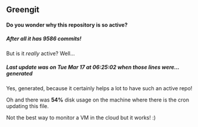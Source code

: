 ## Greengit

#### Do you wonder why this repository is so active?

##### After all it has 9586 commits!

But is it *really* active? Well...

##### Last update was on Tue Mar 17 at 06:25:02 when those lines were... generated

Yes, generated, because it certainly helps a lot to have such an active repo!

Oh and there was **54%** disk usage on the machine
where there is the cron updating this file.

Not the best way to monitor a VM in the cloud but it works! :)
